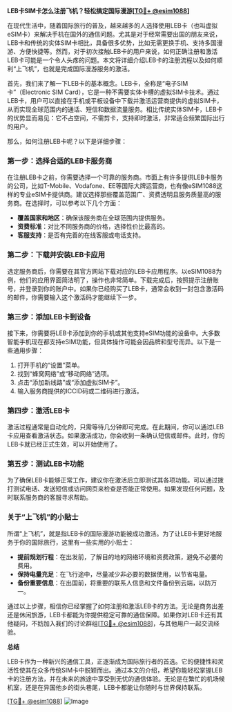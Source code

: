 **LEB卡SIM卡怎么注册飞机？轻松搞定国际漫游[[TG💪+ @esim1088](https://t.me/s/esim1088)]**

在现代生活中，随着国际旅行的普及，越来越多的人选择使用LEB卡（也叫虚拟eSIM卡）来解决手机在国外的通信问题。尤其是对于经常需要出国的朋友来说，LEB卡和传统的实体SIM卡相比，具备很多优势，比如无需更换手机、支持多国漫游、方便快捷等。然而，对于初次接触LEB卡的用户来说，如何正确注册和激活LEB卡可能是一个令人头疼的问题。本文将详细介绍LEB卡的注册流程以及如何顺利“上飞机”，也就是完成国际漫游服务的激活。

首先，我们来了解一下LEB卡的基本概念。LEB卡，全称是“电子SIM卡”（Electronic SIM Card），它是一种不需要实体卡槽的虚拟SIM卡技术。通过LEB卡，用户可以直接在手机或平板设备中下载并激活运营商提供的虚拟SIM卡，从而实现全球范围内的通话、短信和数据流量服务。相比传统实体SIM卡，LEB卡的优势显而易见：它不占空间，不需剪卡，支持即时激活，非常适合频繁国际出行的用户。

那么，如何注册LEB卡呢？以下是详细步骤：

### 第一步：选择合适的LEB卡服务商

在注册LEB卡之前，你需要选择一个可靠的服务商。市面上有许多提供LEB卡服务的公司，比如T-Mobile、Vodafone、EE等国际大牌运营商，也有像eSIM1088这样的专业eSIM卡提供商。建议选择那些覆盖范围广、资费透明且服务质量高的服务商。在选择时，可以参考以下几个方面：
- **覆盖国家和地区**：确保该服务商在全球范围内提供服务。
- **资费标准**：对比不同服务商的价格，选择性价比最高的。
- **客服支持**：是否有完善的在线客服或电话支持。

### 第二步：下载并安装LEB卡应用

选定服务商后，你需要在其官方网站下载对应的LEB卡应用程序。以eSIM1088为例，他们的应用界面简洁明了，操作也非常简单。下载完成后，按照提示注册账号，并登录到你的账户中。如果你已经购买了LEB卡，通常会收到一封包含激活码的邮件，你需要输入这个激活码才能继续下一步。

### 第三步：添加LEB卡到设备

接下来，你需要将LEB卡添加到你的手机或其他支持eSIM功能的设备中。大多数智能手机现在都支持eSIM功能，但具体操作可能会因品牌和型号而异。以下是一些通用步骤：
1. 打开手机的“设置”菜单。
2. 找到“蜂窝网络”或“移动网络”选项。
3. 点击“添加新线路”或“添加虚拟SIM卡”。
4. 输入服务商提供的ICCID码或二维码进行激活。

### 第四步：激活LEB卡

激活过程通常是自动化的，只需等待几分钟即可完成。在此期间，你可以通过LEB卡应用查看激活状态。如果激活成功，你会收到一条确认短信或邮件。此时，你的LEB卡就已经正式生效，可以开始使用了。

### 第五步：测试LEB卡功能

为了确保LEB卡能够正常工作，建议你在激活后立即测试其各项功能。可以通过拨打测试电话、发送短信或访问网页来检查是否能正常使用。如果发现任何问题，及时联系服务商的客服寻求帮助。

### 关于“上飞机”的小贴士

所谓“上飞机”，就是指LEB卡的国际漫游功能被成功激活。为了让LEB卡更好地服务于你的国际旅行，这里有一些实用的小贴士：
- **提前规划行程**：在出发前，了解目的地的网络环境和资费政策，避免不必要的费用。
- **保持电量充足**：在飞行途中，尽量减少非必要的数据使用，以节省电量。
- **备份重要信息**：在出国前，将重要的联系人信息和文件备份到云端，以防万一。

通过以上步骤，相信你已经掌握了如何注册和激活LEB卡的方法。无论是商务出差还是休闲旅游，LEB卡都能为你提供稳定可靠的通信保障。如果你对LEB卡还有其他疑问，不妨加入我们的讨论群组[[TG💪+ @esim1088](https://t.me/s/esim1088)]，与其他用户一起交流经验。

**总结**

LEB卡作为一种新兴的通信工具，正逐渐成为国际旅行者的首选。它的便捷性和灵活性使其在众多传统SIM卡中脱颖而出。通过本文的介绍，希望你能轻松掌握LEB卡的注册方法，并在未来的旅途中享受到无忧的通信体验。无论是在繁忙的机场候机室，还是在异国他乡的街头巷尾，LEB卡都能让你随时与世界保持联系。

[[TG💪+ @esim1088](https://t.me/s/esim1088)] ![Image](https://i.postimg.cc/4NQfJmqS/Snipaste-2025-05-13-00-14-12.png)